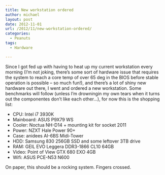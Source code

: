 ```yaml
---
title: New workstation ordered
author: michael
layout: post
date: 2012-11-01
url: /2012/11/new-workstation-ordered/
categories:
  - Peanuts
tags:
  - Hardware

---
```

Since I got fed up with having to heat up my current workstation every morning (I&#8217;m not joking, there&#8217;s some sort of hardware issue that requires the system to reach a core temp of over 65 deg in the BIOS before stable operation is possible &#8211; so much fun!), and there&#8217;s a lot of shiny new hardware out there, I went and ordered a new workstation. Some benchmarks will follow (unless I&#8217;m drowningin my own tears when it turns out the componentes don&#8217;t like each other&#8230;), for now this is the shopping list:

  * CPU: Intel i7 3930K
  * Mainboard: ASUS P9X79 WS
  * Cooler: Noctua NH-D14 + mounting kit for socket 2011
  * Power: NZXT Hale Power 90+
  * Case: anidees AI-6BS Midi-Tower
  * HDD: Samsung 830 256GB SSD and some leftover 3TB drive
  * RAM: GEIL EVO Leggera DDR3-1866 CL10 64GB
  * Video: Point of View GTX 680 EXO 4GB
  * Wifi: ASUS PCE-N53 N600

On paper, this should be a rocking system. Fingers crossed.
